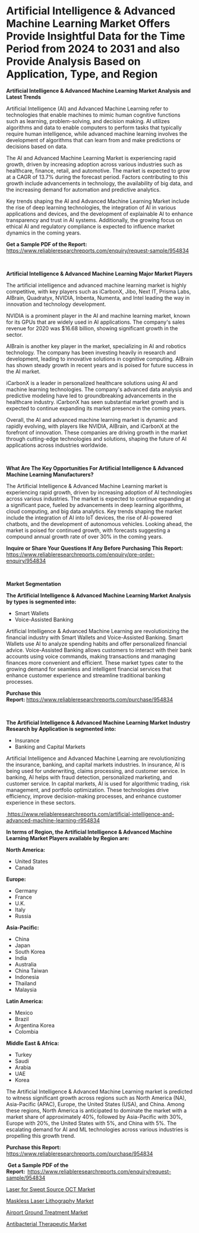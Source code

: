 <p><h1>Artificial Intelligence & Advanced Machine Learning Market Offers Provide Insightful Data for the Time Period from 2024 to 2031 and also Provide Analysis Based on Application, Type, and Region</h1></p><p><strong>Artificial Intelligence & Advanced Machine Learning Market Analysis and Latest Trends</strong></p>
<p><p>Artificial Intelligence (AI) and Advanced Machine Learning refer to technologies that enable machines to mimic human cognitive functions such as learning, problem-solving, and decision making. AI utilizes algorithms and data to enable computers to perform tasks that typically require human intelligence, while advanced machine learning involves the development of algorithms that can learn from and make predictions or decisions based on data.</p><p>The AI and Advanced Machine Learning Market is experiencing rapid growth, driven by increasing adoption across various industries such as healthcare, finance, retail, and automotive. The market is expected to grow at a CAGR of 13.7% during the forecast period. Factors contributing to this growth include advancements in technology, the availability of big data, and the increasing demand for automation and predictive analytics.</p><p>Key trends shaping the AI and Advanced Machine Learning Market include the rise of deep learning technologies, the integration of AI in various applications and devices, and the development of explainable AI to enhance transparency and trust in AI systems. Additionally, the growing focus on ethical AI and regulatory compliance is expected to influence market dynamics in the coming years.</p></p>
<p><strong>Get a Sample PDF of the Report:&nbsp;</strong> <a href="https://www.reliableresearchreports.com/enquiry/request-sample/954834">https://www.reliableresearchreports.com/enquiry/request-sample/954834</a></p>
<p>&nbsp;</p>
<p><strong>Artificial Intelligence & Advanced Machine Learning Major Market Players</strong></p>
<p><p>The artificial intelligence and advanced machine learning market is highly competitive, with key players such as iCarbonX, Jibo, Next IT, Prisma Labs, AIBrain, Quadratyx, NVIDIA, Inbenta, Numenta, and Intel leading the way in innovation and technology development.</p><p>NVIDIA is a prominent player in the AI and machine learning market, known for its GPUs that are widely used in AI applications. The company's sales revenue for 2020 was $16.68 billion, showing significant growth in the sector.</p><p>AIBrain is another key player in the market, specializing in AI and robotics technology. The company has been investing heavily in research and development, leading to innovative solutions in cognitive computing. AIBrain has shown steady growth in recent years and is poised for future success in the AI market.</p><p>iCarbonX is a leader in personalized healthcare solutions using AI and machine learning technologies. The company's advanced data analysis and predictive modeling have led to groundbreaking advancements in the healthcare industry. iCarbonX has seen substantial market growth and is expected to continue expanding its market presence in the coming years.</p><p>Overall, the AI and advanced machine learning market is dynamic and rapidly evolving, with players like NVIDIA, AIBrain, and iCarbonX at the forefront of innovation. These companies are driving growth in the market through cutting-edge technologies and solutions, shaping the future of AI applications across industries worldwide.</p></p>
<p>&nbsp;</p>
<p><strong>What Are The Key Opportunities For Artificial Intelligence & Advanced Machine Learning Manufacturers?</strong></p>
<p><p>The Artificial Intelligence & Advanced Machine Learning market is experiencing rapid growth, driven by increasing adoption of AI technologies across various industries. The market is expected to continue expanding at a significant pace, fueled by advancements in deep learning algorithms, cloud computing, and big data analytics. Key trends shaping the market include the integration of AI into IoT devices, the rise of AI-powered chatbots, and the development of autonomous vehicles. Looking ahead, the market is poised for continued growth, with forecasts suggesting a compound annual growth rate of over 30% in the coming years.</p></p>
<p><strong>Inquire or Share Your Questions If Any Before Purchasing This Report:</strong> <a href="https://www.reliableresearchreports.com/enquiry/pre-order-enquiry/954834">https://www.reliableresearchreports.com/enquiry/pre-order-enquiry/954834</a></p>
<p>&nbsp;</p>
<p><strong>Market Segmentation</strong></p>
<p><strong>The Artificial Intelligence & Advanced Machine Learning Market Analysis by types is segmented into:</strong></p>
<p><ul><li>Smart Wallets</li><li>Voice-Assisted Banking</li></ul></p>
<p><p>Artificial Intelligence & Advanced Machine Learning are revolutionizing the financial industry with Smart Wallets and Voice-Assisted Banking. Smart Wallets use AI to analyze spending habits and offer personalized financial advice. Voice-Assisted Banking allows customers to interact with their bank accounts using voice commands, making transactions and managing finances more convenient and efficient. These market types cater to the growing demand for seamless and intelligent financial services that enhance customer experience and streamline traditional banking processes.</p></p>
<p><strong>Purchase this Report:&nbsp;</strong><a href="https://www.reliableresearchreports.com/purchase/954834">https://www.reliableresearchreports.com/purchase/954834</a></p>
<p>&nbsp;</p>
<p><strong>The Artificial Intelligence & Advanced Machine Learning Market Industry Research by Application is segmented into:</strong></p>
<p><ul><li>Insurance</li><li>Banking and Capital Markets</li></ul></p>
<p><p>Artificial Intelligence and Advanced Machine Learning are revolutionizing the insurance, banking, and capital markets industries. In insurance, AI is being used for underwriting, claims processing, and customer service. In banking, AI helps with fraud detection, personalized marketing, and customer service. In capital markets, AI is used for algorithmic trading, risk management, and portfolio optimization. These technologies drive efficiency, improve decision-making processes, and enhance customer experience in these sectors.</p></p>
<p><a href="https://www.reliableresearchreports.com/artificial-intelligence-and-advanced-machine-learning-r954834">&nbsp;https://www.reliableresearchreports.com/artificial-intelligence-and-advanced-machine-learning-r954834</a></p>
<p><strong>In terms of Region, the Artificial Intelligence & Advanced Machine Learning Market Players available by Region are:</strong></p>
<p>
    <p> <strong> North America: </strong>
        <ul>
            <li>United States</li>
            <li>Canada</li>
        </ul>
        </p> 
    <p> <strong> Europe: </strong>
        <ul>
            <li>Germany</li>
            <li>France</li>
            <li>U.K.</li>
            <li>Italy</li>
            <li>Russia</li>
        </ul>
        </p> 
    <p> <strong> Asia-Pacific: </strong>
        <ul>
            <li>China</li>
            <li>Japan</li>
            <li>South Korea</li>
            <li>India</li>
            <li>Australia</li>
            <li>China Taiwan</li>
            <li>Indonesia</li>
            <li>Thailand</li>
            <li>Malaysia</li>
        </ul>
        </p> 
    <p> <strong> Latin America: </strong>
        <ul>
            <li>Mexico</li>
            <li>Brazil</li>
            <li>Argentina Korea</li>
            <li>Colombia</li>
        </ul>
        </p> 
    <p> <strong> Middle East & Africa: </strong>
        <ul>
            <li>Turkey</li>
            <li>Saudi</li>
            <li>Arabia</li>
            <li>UAE</li>
            <li>Korea</li>
        </ul>
    </p>
    </p>
<p><p>The Artificial Intelligence & Advanced Machine Learning market is predicted to witness significant growth across regions such as North America (NA), Asia-Pacific (APAC), Europe, the United States (USA), and China. Among these regions, North America is anticipated to dominate the market with a market share of approximately 40%, followed by Asia-Pacific with 30%, Europe with 20%, the United States with 5%, and China with 5%. The escalating demand for AI and ML technologies across various industries is propelling this growth trend.</p></p>
<p><strong>Purchase this Report: </strong><a href="https://www.reliableresearchreports.com/purchase/954834">https://www.reliableresearchreports.com/purchase/954834</a></p>
<p>&nbsp;<strong>Get a Sample PDF of the Report:&nbsp;&nbsp;</strong><a href="https://www.reliableresearchreports.com/enquiry/request-sample/954834">https://www.reliableresearchreports.com/enquiry/request-sample/954834</a></p>
<p><strong></strong></p>
<p><p><a href="https://www.linkedin.com/pulse/laser-swept-source-oct-market-trends-forecast-competitive-netqc">Laser for Swept Source OCT Market</a></p><p><a href="https://www.linkedin.com/pulse/maskless-laser-lithography-market-size-cagr-trends-2024-2030-cgese">Maskless Laser Lithography Market</a></p><p><a href="https://github.com/susanjprice2023/Market-Research-Report-List-1/blob/main/airport-ground-treatment-market.md">Airport Ground Treatment Market</a></p><p><a href="https://github.com/ElmoRunolfsson2023/Market-Research-Report-List-1/blob/main/antibacterial-therapeutic-market.md">Antibacterial Therapeutic Market</a></p></p>